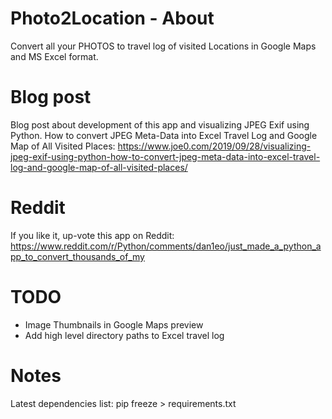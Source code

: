 # Photo2Location - About
Convert all your PHOTOS to travel log of visited Locations in Google Maps and MS Excel format.

# Blog post
Blog post about development of this app and visualizing JPEG Exif using Python.
How to convert JPEG Meta-Data into Excel Travel Log and Google Map of All Visited Places:
https://www.joe0.com/2019/09/28/visualizing-jpeg-exif-using-python-how-to-convert-jpeg-meta-data-into-excel-travel-log-and-google-map-of-all-visited-places/

# Reddit
If you like it, up-vote this app on Reddit: https://www.reddit.com/r/Python/comments/dan1eo/just_made_a_python_app_to_convert_thousands_of_my

# TODO
- Image Thumbnails in Google Maps preview
- Add high level directory paths to Excel travel log

# Notes
Latest dependencies list: pip freeze > requirements.txt
